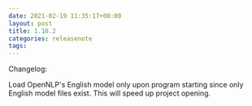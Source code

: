 ```yaml
---
date: 2021-02-19 11:35:17+08:00
layout: post
title: 1.10.2
categories: releasenote
tags: 
---
```


Changelog:

Load OpenNLP's English model only upon program starting since only English model files exist. This will speed up project opening.



